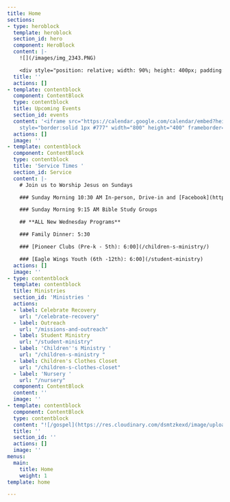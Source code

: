 ```yaml
---
title: Home
sections:
- type: heroblock
  template: heroblock
  section_id: hero
  component: HeroBlock
  content: |-
    ![](/images/img_2343.PNG)

    <div style="position: relative; width: 90%; height: 400px; padding: 20px 10px; margin: 15px auto; text-align: center;"><div style="display: inline-block; width: 30%;height: 80px;float: left; margin-left: 2%; margin-bottom: 15%;">   <button class="tithely-give-btn" style="position: relative; width: 100%; height: 100%; cursor: pointer;color: #0082d0;font-size: 2vw;font-weight: bold;background: none;  border: 3px solid #0082d0; transition: all 0.4s linear;" data-church-id="1302493">Give</button> <script src="https://tithe.ly/widget/v3/give.js?3"></script><script> var tw = create_tithely_widget();</script></div><div style="display: inline-block;width: 30%;height: 80px;float: left;margin-left: 2%;margin-bottom: 15%;"><button class="tithely-give-btn" style="position: relative;width: 100%;height: 100%;cursor: pointer;color: #0082d0;font-size: 2vw;font-weight: bold;background: none;border: 3px solid #0082d0;transition: all 0.4s linear;"src="/about/">About Us</button></div><div style="display: inline-block;width: 30%;height: 80px;float: left;margin-left: 2%;margin-bottom: 15%;"><button class="tithely-give-btn" style="position: relative;width: 100%;height: 100%;cursor: pointer;color: #0082d0;font-size: 2vw;font-weight: bold;background: none;border: 3px solid #0082d0;transition: all 0.4s linear;"src="/sermons">Watch Online</button></div><div style="display: inline-block;width: 30%;height: 80px;float: left;margin-left: 2%;margin-bottom: 15%;"><button class="tithely-give-btn" style="position: relative;width: 100%;height: 100%;cursor: pointer;color: #0082d0;font-size: 2vw;font-weight: bold;background: none;border: 3px solid #0082d0;transition: all 0.4s linear;"src="https://forms.gle/duinCZesEGRo8xDs9">Prayer Requests</button></div><div style="display: inline-block;width: 30%;height: 80px;float: left;margin-left: 2%;margin-bottom: 15%;"><button class="tithely-give-btn" style="position: relative;width: 100%;height: 100%;cursor: pointer;color: #0082d0;font-size: 2vw;font-weight: bold;background: none;border: 3px solid #0082d0;transition: all 0.4s linear;" src="/style-guide/">I'm New Here</button></div><div style="display: inline-block;width: 30%;height: 80px;float: left;margin-left: 2%;margin-bottom: 15%;"><button class="tithely-give-btn" style="position: relative;width: 100%;height: 100%;cursor: pointer;color: #0082d0;font-size: 2vw;font-weight: bold;background: none;border: 3px solid #0082d0;transition: all 0.4s linear; src="/contact/"">Contact Us</button></div>
  title: ''
  actions: []
- template: contentblock
  component: ContentBlock
  type: contentblock
  title: Upcoming Events
  section_id: events
  content: '<iframe src="https://calendar.google.com/calendar/embed?height=400&amp;wkst=1&amp;bgcolor=%234285F4&amp;ctz=America%2FNew_York&amp;src=cjEwZTRrM3AzN21hMG81cHJqcmg1aGVyZ3NAZ3JvdXAuY2FsZW5kYXIuZ29vZ2xlLmNvbQ&amp;src=ZW4udXNhI2hvbGlkYXlAZ3JvdXAudi5jYWxlbmRhci5nb29nbGUuY29t&amp;color=%23C0CA33&amp;color=%230B8043&amp;title=Upcoming%20Events&amp;showTz=0&amp;showCalendars=0&amp;mode=AGENDA"
    style="border:solid 1px #777" width="800" height="400" frameborder="0" scrolling="no"></iframe>'
  actions: []
  image: ''
- template: contentblock
  component: ContentBlock
  type: contentblock
  title: 'Service Times '
  section_id: Service
  content: |-
    # Join us to Worship Jesus on Sundays

    ### Sunday Morning 10:30 AM In-person, Drive-in and [Facebook](https://www.facebook.com/groups/FBCBronson/)

    ### Sunday Morning 9:15 AM Bible Study Groups

    ## **ALL New Wednesday Programs**

    ### Family Dinner: 5:30

    ### [Pioneer Clubs (Pre-k - 5th): 6:00](/children-s-ministry/)

    ### [Eagle Wings Youth (6th -12th): 6:00](/student-ministry)
  actions: []
  image: ''
- type: contentblock
  template: contentblock
  title: Ministries
  section_id: 'Ministries '
  actions:
  - label: Celebrate Recovery
    url: "/celebrate-recovery"
  - label: Outreach
    url: "/missions-and-outreach"
  - label: Student Ministry
    url: "/student-ministry"
  - label: 'Children''s Ministry '
    url: "/children-s-ministry "
  - label: Children's Clothes Closet
    url: "/children-s-clothes-closet"
  - label: 'Nursery '
    url: "/nursery"
  component: ContentBlock
  content: ''
  image: ''
- template: contentblock
  component: ContentBlock
  type: contentblock
  content: "![/gospel](https://res.cloudinary.com/dsmtzkexd/image/upload/q_auto:good/v1607537160/IMG_2359.png)"
  title: ''
  section_id: ''
  actions: []
  image: ''
menus:
  main:
    title: Home
    weight: 1
template: home

---
```

